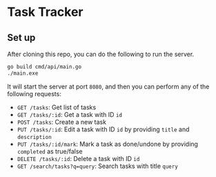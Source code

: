 # Task Tracker

## Set up

After cloning this repo, you can do the following to run the server.

```sh
go build cmd/api/main.go
./main.exe
```

It will start the server at port `8080`, and then you can perform any of the following requests:

- `GET /tasks`: Get list of tasks
- `GET /tasks/:id`: Get a task with ID `id`
- `POST /tasks`: Create a new task
- `PUT /tasks/:id`: Edit a task with ID `id` by providing `title` and `description`
- `PUT /tasks/:id/mark`: Mark a task as done/undone by providing `completed` as true/false
- `DELETE /tasks/:id`: Delete a task with ID `id`
- `GET /search/tasks?q=query`: Search tasks with title `query`
